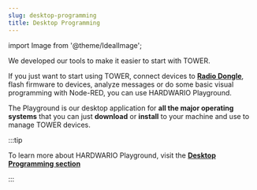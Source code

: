 ```yaml
---
slug: desktop-programming
title: Desktop Programming
---
```

import Image from '@theme/IdealImage';

We developed our tools to make it easier to start with TOWER.

If you just want to start using TOWER, connect devices to [**Radio Dongle**](../hardware-modules/about-radio-dongle.md), flash firmware to devices, analyze messages or do some basic visual programming with Node-RED, you can use HARDWARIO Playground.

The Playground is our desktop application for **all the major operating systems** that you can just **download** or **install** to your machine and use to manage TOWER devices.

:::tip

To learn more about HARDWARIO Playground, visit the [**Desktop Programming section**](../category/desktop-programming)

:::

<div class="container">
  <div class="row">
    <div class="col col--8">
      <div><Image img={require('./download_playground.png')}/></div>
    </div>
    <div class="col col--2">
    </div>
  </div>
  </div>
